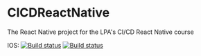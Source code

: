
# CICDReactNative
The React Native project for the LPA's CI/CD React Native course

IOS: [![Build status](https://build.appcenter.ms/v0.1/apps/b562fc41-ef9d-4d1f-a332-6661675f3e0d/branches/dev/badge)](https://appcenter.ms)
[![Build status](https://build.appcenter.ms/v0.1/apps/6bba5806-2f26-4db5-bb23-fb5ea49f4b4c/branches/dev/badge)](https://appcenter.ms)
